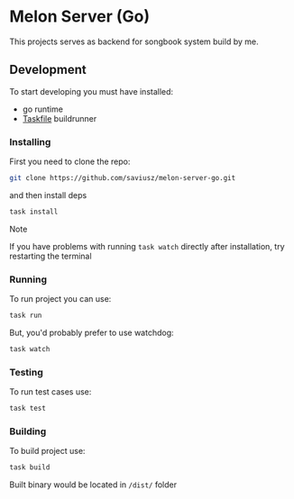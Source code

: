 # Melon Server (Go)
This projects serves as backend for songbook system build by me.

## Development
To start developing you must have installed:
* go runtime
* [Taskfile](https://taskfile.dev/installation/) buildrunner


### Installing

First you need to clone the repo:
```sh
git clone https://github.com/saviusz/melon-server-go.git
```

and then install deps
```sh
task install
```

>[!NOTE]
> If you have problems with running `task watch` directly after installation, try restarting the terminal

### Running

To run project you can use:
```sh
task run
```

But, you'd probably prefer to use watchdog:
```sh
task watch
```

### Testing
To run test cases use:
```sh
task test
```

### Building
To build project use:
```sh
task build
```

Built binary would be located in `/dist/` folder